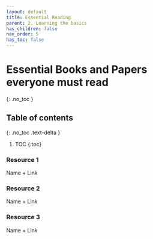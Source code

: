```yaml
---
layout: default
title: Essential Reading 
parent: 2. Learning the basics
has_children: false
nav_order: 5
has_toc: false
---
```


# Essential Books and Papers everyone must read

{: .no_toc }

## Table of contents
{: .no_toc .text-delta }

1. TOC
{:toc}

### Resource 1

Name + Link 

### Resource 2

Name + Link 

### Resource 3

Name + Link 